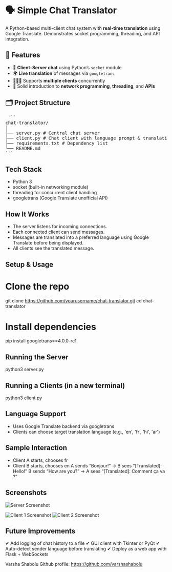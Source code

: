 # 🗣️ Simple Chat Translator

A Python-based multi-client chat system with **real-time translation** using Google Translate. Demonstrates socket programming, threading, and API integration.


## 🚀 Features

- 📡 **Client–Server chat** using Python’s `socket` module  
- 🌍 **Live translation** of messages via `googletrans`  
- 🧑‍🤝‍🧑 Supports **multiple clients** concurrently  
- 🧠 Solid introduction to **network programming**, **threading**, and **APIs**


## 🗂️ Project Structure
<pre> ```
chat-translator/
│
├── server.py # Central chat server
├── client.py # Chat client with language prompt & translation
├── requirements.txt # Dependency list
└── README.md 
``` </pre>

## Tech Stack
- Python 3
- socket (built-in networking module)
- threading for concurrent client handling
- googletrans (Google Translate unofficial API)

## How It Works
- The server listens for incoming connections.
- Each connected client can send messages.
- Messages are translated into a preferred language using Google Translate before being displayed.
- All clients see the translated message.


## Setup & Usage
   # Clone the repo
   git clone https://github.com/yourusername/chat-translator.git
   cd chat-translator
   # Install dependencies
   pip install googletrans==4.0.0-rc1

## Running the Server
python3 server.py

## Running a Clients (in a new terminal)
python3 client.py

## Language Support
- Uses Google Translate backend via googletrans
- Clients can choose target translation language (e.g., 'en', 'fr', 'hi', 'ar')
  
## Sample Interaction
- Client A starts, chooses fr
- Client B starts, chooses en
  A sends “Bonjour!” → B sees “[Translated]: Hello!”
  B sends “How are you?” → A sees “[Translated]: Comment ça va ?”
  
## Screenshots
![Server Screenshot](chat-translator/images/server.png)

![Client 1 Screenshot](images/client1.png)
![Client 2 Screenshot](images/client2.png)

## Future Improvements
✔ Add logging of chat history to a file
✔ GUI client with Tkinter or PyQt
✔ Auto-detect sender language before translating
✔ Deploy as a web app with Flask + WebSockets

Varsha Shabolu 
Github profile: https://github.com/varshashabolu
